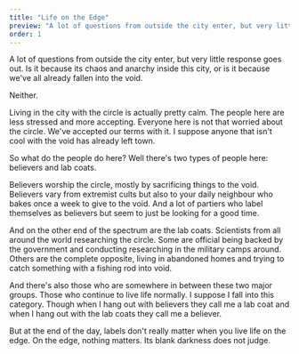 ```yaml
---
title: "Life on the Edge"
preview: "A lot of questions from outside the city enter, but very little response goes out. Is it because its chaos and anarchy inside this city, or is it because we’ve all already fallen into the void."
order: 1
---
```



A lot of questions from outside the city enter, but very little response goes out. Is it because its chaos and anarchy inside this city, or is it because we&#39;ve all already fallen into the void.

Neither.

Living in the city with the circle is actually pretty calm. The people here are less stressed and more accepting. Everyone here is not that worried about the circle. We&#39;ve accepted our terms with it. I suppose anyone that isn&#39;t cool with the void has already left town.

So what do the people do here? Well there&#39;s two types of people here: believers and lab coats.

Believers worship the circle, mostly by sacrificing things to the void. Believers vary from extremist cults but also to your daily neighbour who bakes once a week to give to the void. And a lot of partiers who label themselves as believers but seem to just be looking for a good time.

And on the other end of the spectrum are the lab coats. Scientists from all around the world researching the circle. Some are official being backed by the government and conducting researching in the military camps around. Others are the complete opposite, living in abandoned homes and trying to catch something with a fishing rod into void.

And there&#39;s also those who are somewhere in between these two major groups. Those who continue to live life normally. I suppose I fall into this category. Though when I hang out with believers they call me a lab coat and when I hang out with the lab coats they call me a believer.

But at the end of the day, labels don&#39;t really matter when you live life on the edge. On the edge, nothing matters. Its blank darkness does not judge.